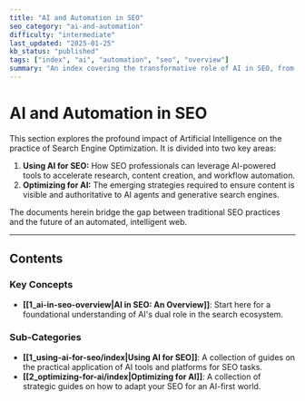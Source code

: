 ```yaml
---
title: "AI and Automation in SEO"
seo_category: "ai-and-automation"
difficulty: "intermediate"
last_updated: "2025-01-25"
kb_status: "published"
tags: ["index", "ai", "automation", "seo", "overview"]
summary: "An index covering the transformative role of AI in SEO, from practical tools and tactics to the strategies for optimizing for an AI-driven search landscape."
---
```


# AI and Automation in SEO

This section explores the profound impact of Artificial Intelligence on the practice of Search Engine Optimization. It is divided into two key areas:

1.  **Using AI for SEO:** How SEO professionals can leverage AI-powered tools to accelerate research, content creation, and workflow automation.
2.  **Optimizing for AI:** The emerging strategies required to ensure content is visible and authoritative to AI agents and generative search engines.

The documents herein bridge the gap between traditional SEO practices and the future of an automated, intelligent web.

---

## Contents

### Key Concepts
- **[[1_ai-in-seo-overview|AI in SEO: An Overview]]**: Start here for a foundational understanding of AI's dual role in the search ecosystem.

### Sub-Categories
- **[[1_using-ai-for-seo/index|Using AI for SEO]]**: A collection of guides on the practical application of AI tools and platforms for SEO tasks.
- **[[2_optimizing-for-ai/index|Optimizing for AI]]**: A collection of strategic guides on how to adapt your SEO for an AI-first world.